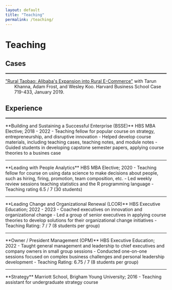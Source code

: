 ```yaml
---
layout: default
title: "Teaching"
permalink: /teaching/
---
```


# Teaching
## Cases
<hr style="border:1px solid gray"> 
<p style = "text-indent: -2em; padding-left: 2em;">
<a href="https://store.hbr.org/product/rural-taobao-alibaba-s-expansion-into-rural-e-commerce/719433?sku=719433-PDF-ENG" target="_blank">"Rural Taobao: Alibaba's Expansion into Rural E-Commerce"</a> with Tarun Khanna, Adam Frost, and Wesley Koo. Harvard Business School Case 719-433, January 2019.
</p>

## Experience
<hr style="border:1px solid gray">  
**Building and Sustaining a Successful Enterprise (BSSE)**  
HBS MBA Elective; 2018 - 2022
  - Teaching fellow for popular course on strategy, entrepreneurship, and disruptive innovation
  - Helped develop course materials, including teaching cases, teaching notes, and module notes
  - Guided students in developing capstone semester papers, applying course theories to a busines case
<hr style="border:none;height:1px;">  
**Leading with People Analytics**  
HBS MBA Elective; 2020
  - Teaching fellow for course on using data science to make decisions about people, such as hiring, firing, promotion, team composition, etc.
  - Led weekly review sessions teaching statistics and the R programming language
  - Teaching rating 6.5 / 7 (30 students)  
<hr style="border:none;height:1px;">   
**Leading Change and Organizational Renewal (LCOR)**  
HBS Executive Education; 2022 - 2023
  - Coached executives on innovation and organizational change
  - Led a group of senior executives in applying course theories to develop solutions for their organizational change initiatives  
  - Teaching Rating: 7 / 7 (8 students per group)
<hr style="border:none;height:1px;">    
**Owner / President Management (OPM)**  
HBS Executive Education; 2022
  - Taught general management and leadership to chief executives and company owners in small group sessions
  - Conducted one-on-one sessions focused on complex business challenges and personal leadership development 
  - Teaching Rating: 6.75 / 7 (8 students per group)
<hr style="border:none;height:1px;">     
**Strategy**  
Marriott School, Brigham Young University; 2016
  - Teaching assistant for undergraduate strategy course
  
